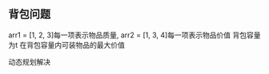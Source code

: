 ## 背包问题

arr1 = [1, 2, 3]每一项表示物品质量, arr2 = [1, 3, 4]每一项表示物品价值
背包容量为t
在背包容量内可装物品的最大价值


动态规划解决

```js

```
